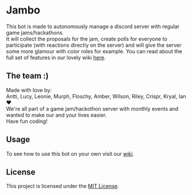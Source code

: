 # Jambo

This bot is made to autonomously manage a discord server with regular game jams/hackathons.  
It will collect the proposals for the jam, create polls for everyone to participate (with reactions directly on the server) and will give the server some more glamour with color roles for example.
You can read about the full set of features in our lovely wiki [here](https://github.com/Cowoding-Jams/Jambo/wiki).

## The team :)

Made with love by:  
Antti, Lucy, Leonie, Murph, Floschy, Amber, Wilson, Riley, Crispr, Kryal, Ian ❤️  
We're all part of a game jam/hackothon server with monthly events and wanted to make our and your lives easier.  
Have fun coding!

## Usage

To see how to use this bot on your own visit our [wiki](https://github.com/Cowoding-Jams/Jambo/wiki/Usage).

## License

This project is licensed under the [MIT License](LICENSE).
